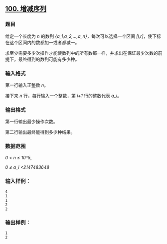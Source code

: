 ## [100. 增减序列](https://www.acwing.com/problem/content/102/)

### 题目

给定一个长度为 *n* 的数列 *{a_1,a_2,…,a_n}*，每次可以选择一个区间 *[l,r]*，使下标在这个区间内的数都加一或者都减一。

求至少需要多少次操作才能使数列中的所有数都一样，并求出在保证最少次数的前提下，最终得到的数列可能有多少种。

### 输入格式

第一行输入正整数 *n*。

接下来 *n* 行，每行输入一个整数，第 *i+1* 行的整数代表 *a_i*。

### 输出格式

第一行输出最少操作次数。

第二行输出最终能得到多少种结果。

### 数据范围

*0 < n ≤ 10^5*,

*0 ≤ a_i <2147483648*

### 输入样例：

```
4
1
1
2
2
```

### 输出样例：

```
1
2
```
